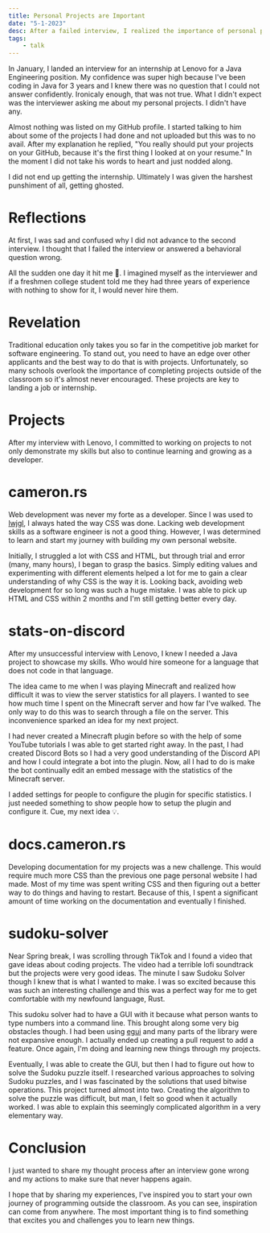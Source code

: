 ```yaml
---
title: Personal Projects are Important
date: "5-1-2023"
desc: After a failed interview, I realized the importance of personal projects. This article discusses my journey of creating projects and why they are important.
tags:
    - talk
---
```


In January, I landed an interview for an internship at Lenovo for a Java Engineering position. My confidence was super high because I've been coding in Java for 3 years and I knew there was no question that I could not answer confidently. Ironicaly enough, that was not true. What I didn't expect was the interviewer asking me about my personal projects. I didn't have any.

Almost nothing was listed on my GitHub profile. I started talking to him about some of the projects I had done and not uploaded but this was to no avail. After my explanation he replied, "You really should put your projects on your GitHub, because it's the first thing I looked at on your resume." In the moment I did not take his words to heart and just nodded along.

I did not end up getting the internship. Ultimately I was given the harshest punshiment of all, getting ghosted.

# Reflections

At first, I was sad and confused why I did not advance to the second interview. I thought that I failed the interview or answered a behavioral question wrong.

All the sudden one day it hit me 🤦. I imagined myself as the interviewer and if a freshmen college student told me they had three years of experience with nothing to show for it, I would never hire them.

# Revelation

Traditional education only takes you so far in the competitive job market for software engineering. To stand out, you need to have an edge over other applicants and the best way to do that is with projects. Unfortunately, so many schools overlook the importance of completing projects outside of the classroom so it's almost never encouraged. These projects are key to landing a job or internship.

# Projects

After my interview with Lenovo, I committed to working on projects to not only demonstrate my skills but also to continue learning and growing as a developer.

# cameron.rs

Web development was never my forte as a developer. Since I was used to [lwjgl](https://www.lwjgl.org/), I always hated the way CSS was done. Lacking web development skills as a software engineer is not a good thing. However, I was determined to learn and start my journey with building my own personal website.

Initially, I struggled a lot with CSS and HTML, but through trial and error (many, many hours), I began to grasp the basics. Simply editing values and experimenting with different elements helped a lot for me to gain a clear understanding of why CSS is the way it is. Looking back, avoiding web development for so long was such a huge mistake. I was able to pick up HTML and CSS within 2 months and I'm still getting better every day.

# stats-on-discord

After my unsuccessful interview with Lenovo, I knew I needed a Java project to showcase my skills. Who would hire someone for a language that does not code in that language.

The idea came to me when I was playing Minecraft and realized how difficult it was to view the server statistics for all players. I wanted to see how much time I spent on the Minecraft server and how far I've walked. The only way to do this was to search through a file on the server. This inconvenience sparked an idea for my next project.

I had never created a Minecraft plugin before so with the help of some YouTube tutorials I was able to get started right away. In the past, I had created Discord Bots so I had a very good understanding of the Discord API and how I could integrate a bot into the plugin. Now, all I had to do is make the bot continually edit an embed message with the statistics of the Minecraft server.

I added settings for people to configure the plugin for specific statistics. I just needed something to show people how to setup the plugin and configure it. Cue, my next idea 💡.

# docs.cameron.rs

Developing documentation for my projects was a new challenge. This would require much more CSS than the previous one page personal website I had made. Most of my time was spent writing CSS and then figuring out a better way to do things and having to restart. Because of this, I spent a significant amount of time working on the documentation and eventually I finished.

# sudoku-solver

Near Spring break, I was scrolling through TikTok and I found a video that gave ideas about coding projects. The video had a terrible lofi soundtrack but the projects were very good ideas. The minute I saw Sudoku Solver though I knew that is what I wanted to make. I was so excited because this was such an interesting challenge and this was a perfect way for me to get comfortable with my newfound language, Rust.

This sudoku solver had to have a GUI with it because what person wants to type numbers into a command line. This brought along some very big obstacles though. I had been using [egui](https://github.com/emilk/egui) and many parts of the library were not expansive enough. I actually ended up creating a pull request to add a feature. Once again, I'm doing and learning new things through my projects.

Eventually, I was able to create the GUI, but then I had to figure out how to solve the Sudoku puzzle itself. I researched various approaches to solving Sudoku puzzles, and I was fascinated by the solutions that used bitwise operations. This project turned almost into two. Creating the algorithm to solve the puzzle was difficult, but man, I felt so good when it actually worked. I was able to explain this seemingly complicated algorithm in a very elementary way.

# Conclusion

I just wanted to share my thought process after an interview gone wrong and my actions to make sure that never happens again.

I hope that by sharing my experiences, I've inspired you to start your own journey of programming outside the classroom. As you can see, inspiration can come from anywhere. The most important thing is to find something that excites you and challenges you to learn new things.
